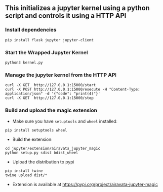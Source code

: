 ## This initializes a jupyter kernel using a python script and controls it using a HTTP API

### Install dependencies
```
pip install flask jupyter jupyter-client
```

### Start the Wrapped Jupyter Kernel
```
python3 kernel.py
```

### Manage the jupyter kernel from the HTTP API
```
curl -X GET  http://127.0.0.1:15000/start
curl -X POST http://127.0.0.1:15000/execute -H "Content-Type: application/json" -d '{"code": "print(4)"}'
curl -X GET  http://127.0.0.1:15000/stop
```


### Build and upload the magic extension

* Make sure you have `setuptools` and `wheel` installed:

```
pip install setuptools wheel
```

* Build the extension
```
cd jupyter/extension/airavata_jupyter_magic
python setup.py sdist bdist_wheel
```

* Upload the distribution to pypi
```
pip install twine
twine upload dist/*
```

* Extension is available at https://pypi.org/project/airavata-jupyter-magic



